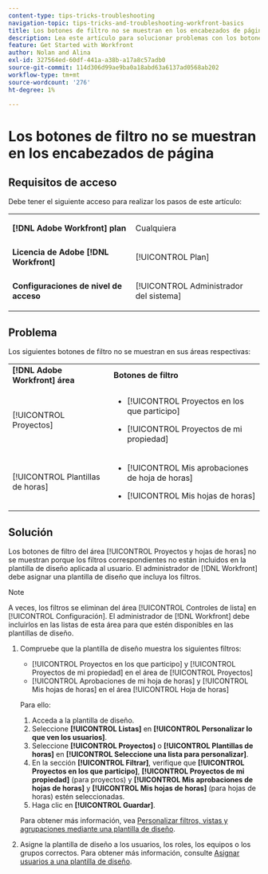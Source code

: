 ```yaml
---
content-type: tips-tricks-troubleshooting
navigation-topic: tips-tricks-and-troubleshooting-workfront-basics
title: Los botones de filtro no se muestran en los encabezados de página
description: Lea este artículo para solucionar problemas con los botones de filtro que no se muestran en los encabezados de página.
feature: Get Started with Workfront
author: Nolan and Alina
exl-id: 327564ed-60df-441a-a38b-a17a8c57adb0
source-git-commit: 114d306d99ae9ba0a18abd63a6137ad0568ab202
workflow-type: tm+mt
source-wordcount: '276'
ht-degree: 1%

---
```


# Los botones de filtro no se muestran en los encabezados de página

## Requisitos de acceso

Debe tener el siguiente acceso para realizar los pasos de este artículo:

<table style="table-layout:auto"> 
 <col> 
 <col> 
 <tbody> 
  <tr> 
   <td role="rowheader"><strong>[!DNL Adobe Workfront] plan</strong></td> 
   <td> <p>Cualquiera</p> </td> 
  </tr> 
  <tr> 
   <td role="rowheader"><strong>Licencia de Adobe [!DNL Workfront]</strong></td> 
   <td> <p>[!UICONTROL Plan] </p> </td> 
  </tr> 
  <tr> 
   <td role="rowheader"><strong>Configuraciones de nivel de acceso</strong></td> 
   <td> <p>[!UICONTROL Administrador del sistema]</p> </td> 
  </tr> 
 </tbody> 
</table>

## Problema

Los siguientes botones de filtro no se muestran en sus áreas respectivas:

<table style="table-layout:auto"> 
 <col> 
 <col> 
 <tbody> 
  <tr> 
   <td><strong>[!DNL Adobe Workfront] área</strong></td> 
   <td><strong>Botones de filtro</strong></td> 
  </tr> 
  <tr> 
   <td> <p>[!UICONTROL Proyectos] </p> </td> 
   <td> 
    <ul> 
     <li> <p>[!UICONTROL Proyectos en los que participo]</p> </li> 
     <li> <p>[!UICONTROL Proyectos de mi propiedad]</p> </li> 
    </ul> </td> 
  </tr> 
  <tr> 
   <td><span>[!UICONTROL Plantillas de horas]</span> </td> 
   <td> 
    <ul> 
     <li> <p><span>[!UICONTROL Mis aprobaciones de hoja de horas]</span> </p> </li> 
     <li> <p><span>[!UICONTROL Mis hojas de horas]</span> </p> </li> 
    </ul> </td> 
  </tr> 
 </tbody> 
</table>

## Solución

Los botones de filtro del área [!UICONTROL Proyectos y hojas de horas] no se muestran porque los filtros correspondientes no están incluidos en la plantilla de diseño aplicada al usuario. El administrador de [!DNL Workfront] debe asignar una plantilla de diseño que incluya los filtros.

>[!NOTE]
>
>A veces, los filtros se eliminan del área [!UICONTROL Controles de lista] en [!UICONTROL Configuración]. El administrador de [!DNL Workfront] debe incluirlos en las listas de esta área para que estén disponibles en las plantillas de diseño.

1. Compruebe que la plantilla de diseño muestra los siguientes filtros:

   * [!UICONTROL Proyectos en los que participo] y [!UICONTROL Proyectos de mi propiedad] en el área de [!UICONTROL Proyectos]
   * [!UICONTROL Aprobaciones de mi hoja de horas] y [!UICONTROL Mis hojas de horas] en el área [!UICONTROL Hoja de horas]

   Para ello:

   1. Acceda a la plantilla de diseño.
   1. Seleccione **[!UICONTROL Listas]** en **[!UICONTROL Personalizar lo que ven los usuarios]**.
   1. Seleccione **[!UICONTROL Proyectos]** o **[!UICONTROL Plantillas de horas]** en **[!UICONTROL Seleccione una lista para personalizar]**.
   1. En la sección **[!UICONTROL Filtrar]**, verifique que **[!UICONTROL Proyectos en los que participo]**, **[!UICONTROL Proyectos de mi propiedad]** (para proyectos) y **[!UICONTROL Mis aprobaciones de hojas de horas]** y **[!UICONTROL Mis hojas de horas]** (para hojas de horas) estén seleccionadas.
   1. Haga clic en **[!UICONTROL Guardar]**.

   Para obtener más información, vea [Personalizar filtros, vistas y agrupaciones mediante una plantilla de diseño](../../administration-and-setup/customize-workfront/use-layout-templates/customize-fvg-list-controls-layout-template.md).

1. Asigne la plantilla de diseño a los usuarios, los roles, los equipos o los grupos correctos. Para obtener más información, consulte [Asignar usuarios a una plantilla de diseño](../../administration-and-setup/customize-workfront/use-layout-templates/assign-users-to-layout-template.md).
